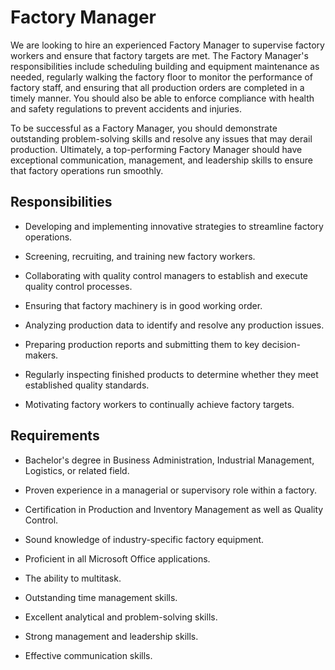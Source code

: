 # Factory Manager

We are looking to hire an experienced Factory Manager to supervise factory workers and ensure that factory targets are met. The Factory Manager's responsibilities include scheduling building and equipment maintenance as needed, regularly walking the factory floor to monitor the performance of factory staff, and ensuring that all production orders are completed in a timely manner. You should also be able to enforce compliance with health and safety regulations to prevent accidents and injuries.

To be successful as a Factory Manager, you should demonstrate outstanding problem-solving skills and resolve any issues that may derail production. Ultimately, a top-performing Factory Manager should have exceptional communication, management, and leadership skills to ensure that factory operations run smoothly.

## Responsibilities

* Developing and implementing innovative strategies to streamline factory operations.

* Screening, recruiting, and training new factory workers.

* Collaborating with quality control managers to establish and execute quality control processes.

* Ensuring that factory machinery is in good working order.

* Analyzing production data to identify and resolve any production issues.

* Preparing production reports and submitting them to key decision-makers.

* Regularly inspecting finished products to determine whether they meet established quality standards.

* Motivating factory workers to continually achieve factory targets.

## Requirements

* Bachelor's degree in Business Administration, Industrial Management, Logistics, or related field.

* Proven experience in a managerial or supervisory role within a factory.

* Certification in Production and Inventory Management as well as Quality Control.

* Sound knowledge of industry-specific factory equipment.

* Proficient in all Microsoft Office applications.

* The ability to multitask.

* Outstanding time management skills.

* Excellent analytical and problem-solving skills.

* Strong management and leadership skills.

* Effective communication skills.

